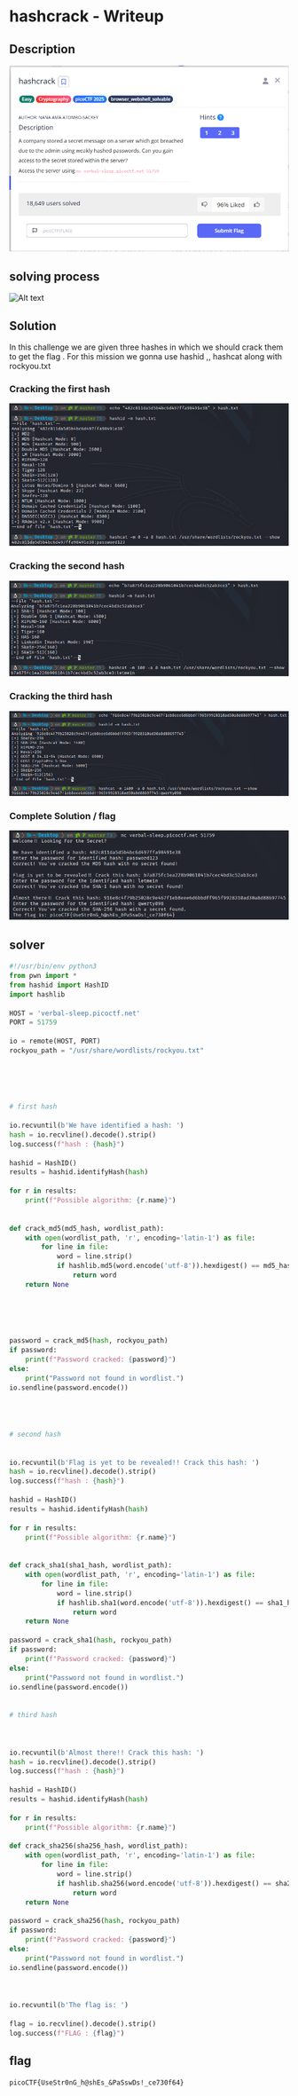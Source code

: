 # hashcrack - Writeup

## Description

![Alt text](img/1.png)

## solving process

![Alt text](gif/hashcrack.gif)

## Solution

In this challenge we are given three hashes in which we should crack them to get the flag .
For this mission we gonna use hashid ,, hashcat along with rockyou.txt

### Cracking the first hash

![Alt text](img/2.png)

### Cracking the second hash

![Alt text](img/3.png)

### Cracking the third hash

![Alt text](img/4.png)

### Complete Solution / flag

![Alt text](img/5.png)

## solver

```python
#!/usr/bin/env python3
from pwn import *
from hashid import HashID
import hashlib

HOST = 'verbal-sleep.picoctf.net'
PORT = 51759

io = remote(HOST, PORT)
rockyou_path = "/usr/share/wordlists/rockyou.txt"





# first hash

io.recvuntil(b'We have identified a hash: ')
hash = io.recvline().decode().strip()
log.success(f"hash : {hash}")

hashid = HashID()
results = hashid.identifyHash(hash)

for r in results:
    print(f"Possible algorithm: {r.name}")


def crack_md5(md5_hash, wordlist_path):
    with open(wordlist_path, 'r', encoding='latin-1') as file:
        for line in file:
            word = line.strip()
            if hashlib.md5(word.encode('utf-8')).hexdigest() == md5_hash.lower():
                return word
    return None





password = crack_md5(hash, rockyou_path)
if password:
    print(f"Password cracked: {password}")
else:
    print("Password not found in wordlist.")
io.sendline(password.encode())




# second hash


io.recvuntil(b'Flag is yet to be revealed!! Crack this hash: ')
hash = io.recvline().decode().strip()
log.success(f"hash : {hash}")

hashid = HashID()
results = hashid.identifyHash(hash)

for r in results:
    print(f"Possible algorithm: {r.name}")


def crack_sha1(sha1_hash, wordlist_path):
    with open(wordlist_path, 'r', encoding='latin-1') as file:
        for line in file:
            word = line.strip()
            if hashlib.sha1(word.encode('utf-8')).hexdigest() == sha1_hash.lower():
                return word
    return None

password = crack_sha1(hash, rockyou_path)
if password:
    print(f"Password cracked: {password}")
else:
    print("Password not found in wordlist.")
io.sendline(password.encode())


# third hash



io.recvuntil(b'Almost there!! Crack this hash: ')
hash = io.recvline().decode().strip()
log.success(f"hash : {hash}")

hashid = HashID()
results = hashid.identifyHash(hash)

for r in results:
    print(f"Possible algorithm: {r.name}")

def crack_sha256(sha256_hash, wordlist_path):
    with open(wordlist_path, 'r', encoding='latin-1') as file:
        for line in file:
            word = line.strip()
            if hashlib.sha256(word.encode('utf-8')).hexdigest() == sha256_hash.lower():
                return word
    return None

password = crack_sha256(hash, rockyou_path)
if password:
    print(f"Password cracked: {password}")
else:
    print("Password not found in wordlist.")
io.sendline(password.encode())



io.recvuntil(b'The flag is: ')

flag = io.recvline().decode().strip()
log.success(f"FLAG : {flag}")


```

## flag

```
picoCTF{UseStr0nG_h@shEs_&PaSswDs!_ce730f64}
```
